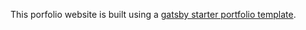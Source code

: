 This porfolio website is built using a [gatsby starter portfolio template](https://gatsby-starter-portfolio-minimal.netlify.app/).
